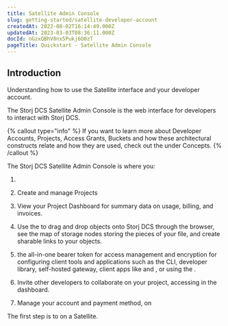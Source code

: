 ```yaml
---
title: Satellite Admin Console
slug: getting-started/satellite-developer-account
createdAt: 2022-08-02T16:14:49.000Z
updatedAt: 2023-03-03T08:36:11.000Z
docId: nGzxQBhV8nx5Pukj6O0zT
pageTitle: Quickstart - Satellite Admin Console
---
```


## Introduction

Understanding how to use the Satellite interface and your developer account.

The Storj DCS Satellite Admin Console is the web interface for developers to interact with Storj DCS.&#x20;

{% callout type="info"  %} 
If you want to learn more about Developer Accounts, Projects, Access Grants, Buckets and how these architectural constructs relate and how they are used, check out the [](docId\:M-5oxBinC6J1D-qSNjKYS)  under Concepts.&#x20;
{% /callout %}

The Storj DCS Satellite Admin Console is where you:

1.  [](docId:3glkuvH4M7AGIawj-qbTR)&#x20;

2.  Create and manage Projects

3.  View your Project Dashboard for summary data on usage, billing, and invoices. [](docId\:k6QwBZM3hnzxkCuQxLOal)&#x20;

4.  Use the [](docId\:WQ6NnxcVR-lrpWzHiphQI) to drag and drop objects onto Storj DCS through the browser, see the map of storage nodes storing the pieces of your file, and create sharable links to your objects.

5.  [](docId\:Ch4vLynsEqyT2-3qDEBiy) the all-in-one bearer token for access management and encryption for configuring client tools and applications such as the CLI, developer library, self-hosted gateway, client apps like [](docId\:LdrqSoECrAyE_LQMvj3aF)and [](docId:3Vj_5zZ99c4mTMRhQjGFM), or using the [](docId\:yYCzPT8HHcbEZZMvfoCFa).

6.  Invite other developers to collaborate on your project, accessing [](docId:0_4hY4Dp5ju9B8Ec6OTf3) in the dashboard.

7.  Manage your account and payment method, on [](docId\:Hurx0SirlRp_O5aUzew7_)&#x20;

The first step is to [](docId:3glkuvH4M7AGIawj-qbTR) on a Satellite.
